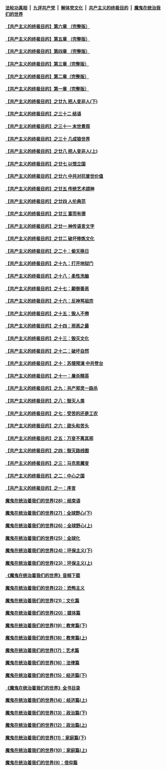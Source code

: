 

####  [法轮功真相](../../../../basic/blob/master/README.md?t=04081330) &nbsp;|&nbsp; [九评共产党](../../../../9ping.md/blob/master/README.md?t=04081330) &nbsp;|&nbsp; [解体党文化](../../../../jtdwh.md/blob/master/README.md?t=04081330)  &nbsp;|&nbsp; [共产主义的终极目的](../../../../gczydzjmd.md/blob/master/README.md?t=04081330) &nbsp;|&nbsp; [魔鬼在统治我们的世界](../../../../mgztzwmdsj.md/blob/master/README.md?t=04081330) 

#### [【共产主义的终极目的】第六章 （完整版）](../pages/nsc422/n11428913.md?t=04081330) 

#### [【共产主义的终极目的】第五章 （完整版）](../pages/nsc422/n11428912.md?t=04081330) 

#### [【共产主义的终极目的】第四章 （完整版）](../pages/nsc422/n11428907.md?t=04081330) 

#### [【共产主义的终极目的】第三章（完整版）](../pages/nsc422/n11428848.md?t=04081330) 

#### [【共产主义的终极目的】第二章（完整版）](../pages/nsc422/n11428831.md?t=04081330) 

#### [【共产主义的终极目的】第一章（完整版）](../pages/nsc422/n11417651.md?t=04081330) 

#### [【共产主义的终极目的】之廿九 把人变非人(下)](../pages/nsc422/n11344140.md?t=04081330) 

#### [【共产主义的终极目的】之三十二 结语](../pages/nsc422/n11360535.md?t=04081330) 

#### [【共产主义的终极目的】之三十一 末世景观](../pages/nsc422/n11351129.md?t=04081330) 

#### [【共产主义的终极目的】之三十 几成狼世界](../pages/nsc422/n11348280.md?t=04081330) 

#### [【共产主义的终极目的】之廿八 把人变非人(上)](../pages/nsc422/n11340492.md?t=04081330) 

#### [【共产主义的终极目的】之廿七 以恨立国](../pages/nsc422/n11336944.md?t=04081330) 

#### [【共产主义的终极目的】之廿六 中共对抗普世价值](../pages/nsc422/n11324785.md?t=04081330) 

#### [【共产主义的终极目的】之廿五 传统艺术颂神](../pages/nsc422/n11296396.md?t=04081330) 

#### [【共产主义的终极目的】之廿四 人伦典范](../pages/nsc422/n11296397.md?t=04081330) 

#### [【共产主义的终极目的】之廿三 富而有德](../pages/nsc422/n11283598.md?t=04081330) 

#### [【共产主义的终极目的】之廿一 神传语言文字](../pages/nsc422/n11263265.md?t=04081330) 

#### [【共产主义的终极目的】之廿二 破坏修炼文化](../pages/nsc422/n11245728.md?t=04081330) 

#### [【共产主义的终极目的】之二十：偷天换日](../pages/nsc422/n11238846.md?t=04081330) 

#### [【共产主义的终极目的】之十九：打开地狱门](../pages/nsc422/n11206376.md?t=04081330) 

#### [【共产主义的终极目的】之十八：柔性洗脑](../pages/nsc422/n11199994.md?t=04081330) 

#### [【共产主义的终极目的】之十七：颠倒善恶](../pages/nsc422/n11179782.md?t=04081330) 

#### [【共产主义的终极目的】之十六：反神骂祖宗](../pages/nsc422/n11166798.md?t=04081330) 

#### [【共产主义的终极目的】之十五：毁人不倦](../pages/nsc422/n11166792.md?t=04081330) 

#### [【共产主义的终极目的】之十四：邪恶之最](../pages/nsc422/n11150249.md?t=04081330) 

#### [【共产主义的终极目的】之十三：毁灭文化](../pages/nsc422/n11135227.md?t=04081330) 

#### [【共产主义的终极目的】之十二：破坏自然](../pages/nsc422/n11135214.md?t=04081330) 

#### [【共产主义的终极目的】之十：苏俄预演 中共登台](../pages/nsc422/n11118424.md?t=04081330) 

#### [【共产主义的终极目的】之十一：屠杀精英](../pages/nsc422/n11118442.md?t=04081330) 

#### [【共产主义的终极目的】之九：共产邪灵一路杀](../pages/nsc422/n11114139.md?t=04081330) 

#### [【共产主义的终极目的】之八：毁灭人类](../pages/nsc422/n11108503.md?t=04081330) 

#### [【共产主义的终极目的】之七：受苦的还是工农](../pages/nsc422/n11101809.md?t=04081330) 

#### [【共产主义的终极目的】之六：甜头和苦头](../pages/nsc422/n11096971.md?t=04081330) 

#### [【共产主义的终极目的】之五：万变不离其邪](../pages/nsc422/n11091285.md?t=04081330) 

#### [【共产主义的终极目的】之四：毁灭路线图](../pages/nsc422/n11086284.md?t=04081330) 

#### [【共产主义的终极目的】之三：马克思魔变](../pages/nsc422/n11061941.md?t=04081330) 

#### [【共产主义的终极目的】之二：中心之国](../pages/nsc422/n11047728.md?t=04081330) 

#### [【共产主义的终极目的】之一：序言](../pages/nsc422/n11086077.md?t=04081330) 

#### [魔鬼在统治着我们的世界(28)：结束语](../pages/nsc422/n10936246.md?t=04081330) 

#### [魔鬼在统治着我们的世界(27)：全球野心(下)](../pages/nsc422/n10928319.md?t=04081330) 

#### [魔鬼在统治着我们的世界(26)：全球野心(上)](../pages/nsc422/n10900318.md?t=04081330) 

#### [魔鬼在统治着我们的世界(25)：全球化](../pages/nsc422/n10788205.md?t=04081330) 

#### [魔鬼在统治着我们的世界(24)：环保主义(下)](../pages/nsc422/n10695307.md?t=04081330) 

#### [魔鬼在统治着我们的世界(23)：环保主义(上)](../pages/nsc422/n10688613.md?t=04081330) 

#### [《魔鬼在统治着我们的世界》音频下载](../pages/nsc422/n10635553.md?t=04081330) 

#### [魔鬼在统治着我们的世界(22)：恐怖主义](../pages/nsc422/n10614727.md?t=04081330) 

#### [魔鬼在统治着我们的世界(21)：文化篇](../pages/nsc422/n10597706.md?t=04081330) 

#### [魔鬼在统治着我们的世界(20)：媒体篇](../pages/nsc422/n10586579.md?t=04081330) 

#### [魔鬼在统治着我们的世界(19)：教育篇(下)](../pages/nsc422/n10564808.md?t=04081330) 

#### [魔鬼在统治着我们的世界(18)：教育篇(上)](../pages/nsc422/n10526970.md?t=04081330) 

#### [魔鬼在统治着我们的世界(17)：艺术篇](../pages/nsc422/n10499093.md?t=04081330) 

#### [魔鬼在统治着我们的世界(16)：法律篇](../pages/nsc422/n10485969.md?t=04081330) 

#### [魔鬼在统治着我们的世界(15)：经济篇(下)](../pages/nsc422/n10469975.md?t=04081330) 

#### [《魔鬼在统治着我们的世界》全书目录](../pages/nsc422/n10464261.md?t=04081330) 

#### [魔鬼在统治着我们的世界(14)：经济篇(上)](../pages/nsc422/n10457370.md?t=04081330) 

#### [魔鬼在统治着我们的世界(13)：政治篇(下)](../pages/nsc422/n10448270.md?t=04081330) 

#### [魔鬼在统治着我们的世界(12)：政治篇(上)](../pages/nsc422/n10444576.md?t=04081330) 

#### [魔鬼在统治着我们的世界(11)：家庭篇(下)](../pages/nsc422/n10440961.md?t=04081330) 

#### [魔鬼在统治着我们的世界(10)：家庭篇(上)](../pages/nsc422/n10435448.md?t=04081330) 

#### [魔鬼在统治着我们的世界(9)：信仰篇](../pages/nsc422/n10432159.md?t=04081330) 

